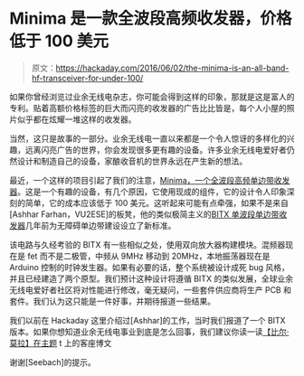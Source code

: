 # Minima 是一款全波段高频收发器，价格低于 100 美元

> 原文：<https://hackaday.com/2016/06/02/the-minima-is-an-all-band-hf-transceiver-for-under-100/>

如果你曾经浏览过业余无线电杂志，你可能会得到这样的印象，那就是这是富人的专利。贴着高额价格标签的巨大而闪亮的收发器的广告比比皆是，每个人小屋的照片似乎都在炫耀一堆这样的收发器。

当然，这只是故事的一部分。业余无线电一直以来都是一个令人惊讶的多样化的兴趣，远离闪亮广告的世界，你会发现很多更有趣的设备。许多业余无线电爱好者仍然设计和制造自己的设备，家酿收音机的世界永远在产生新的想法。

最近，一个这样的项目引起了我们的注意，[Minima，一个全波段高频单边带收发器](http://www.phonestack.com/farhan/minima.html)。这是一个有趣的设备，有几个原因，它使用现成的组件，它的设计令人印象深刻的简单，它的成本应该低于 100 美元。这听起来可能有点牵强，如果不是来自[Ashhar Farhan，VU2ESE]的板凳，他的类似极简主义的[BITX 单波段单边带收发器](http://www.phonestack.com/farhan/bitx.html)几年前为无障碍单边带建设设立了新标准。

该电路与久经考验的 BITX 有一些相似之处，使用双向放大器构建模块。混频器现在是 fet 而不是二极管，中频从 9MHz 移动到 20MHz，本地振荡器现在是 Arduino 控制的时钟发生器。如果有必要的话，整个系统被设计成死 bug 风格，并且已经建造了两个原型。我们预计这种设计将遵循 BITX 的类似发展，全球业余无线电爱好者社区将对性能进行修改，毫无疑问，一些套件供应商将生产 PCB 和套件。我们认为这只能是一件好事，并期待报道一些结果。

我们以前在 Hackaday 这里介绍过[Ashhar]的工作，当时我们报道了一个 BITX 版本。如果你想知道业余无线电事业到底是怎么回事，我们建议你读一读[【比尔·莫拉】在主题](http://hackaday.com/2013/09/23/guest-rant-ham-radio-hackers-paradise/) t 上的客座博文

谢谢[Seebach]的提示。